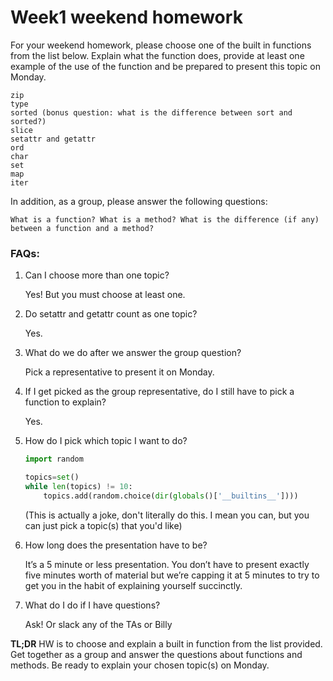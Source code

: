 # Week1 weekend homework
For your weekend homework, please choose one of the built in functions from the list below. Explain what the function does, provide at least one example of the use of the function and be prepared to present this topic on Monday.

```
zip
type
sorted (bonus question: what is the difference between sort and sorted?) 
slice
setattr and getattr
ord
char
set
map
iter
```
In addition, as a group, please answer the following questions:

```
What is a function? What is a method? What is the difference (if any) between a function and a method?
```

### FAQs:
1. Can I choose more than one topic?

	Yes! But you must choose at least one.

2. Do setattr and getattr count as one topic?

	Yes.

3. What do we do after we answer the group question?

	Pick a representative to present it on Monday.

4. If I get picked as the group representative, do I still have to pick a function to explain?
	
	Yes.

5. How do I pick which topic I want to do?

	```py
	import random

	topics=set()
	while len(topics) != 10:
		topics.add(random.choice(dir(globals()['__builtins__'])))
	```

	(This is actually a joke, don't literally do this. I mean you can, but you can just pick a topic(s) that you'd like)

6. How long does the presentation have to be?
	
	It’s a 5 minute or less presentation. You don’t have to present exactly five minutes worth of material but we’re capping it at 5 minutes to try to get you in the habit of explaining yourself succinctly.

7. What do I do if I have questions?

	Ask! Or slack any of the TAs or Billy

**TL;DR**
 HW is to choose and explain a built in function from the list provided. Get together as a group and answer the questions about functions and methods. Be ready to explain your chosen topic(s) on Monday.